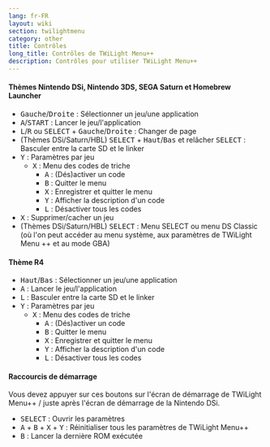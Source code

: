 ```yaml
---
lang: fr-FR
layout: wiki
section: twilightmenu
category: other
title: Contrôles
long_title: Contrôles de TWiLight Menu++
description: Contrôles pour utiliser TWiLight Menu++
---
```


#### Thèmes Nintendo DSi, Nintendo 3DS, SEGA Saturn et Homebrew Launcher
- <kbd>Gauche</kbd>/<kbd>Droite</kbd> : Sélectionner un jeu/une application
- <kbd class="face">A</kbd>/<kbd>START</kbd> : Lancer le jeu/l'application
- <kbd class="l">L</kbd>/<kbd class="r">R</kbd> ou <kbd>SELECT</kbd> + <kbd>Gauche</kbd>/<kbd>Droite</kbd> : Changer de page
- (Thèmes DSi/Saturn/HBL) <kbd>SELECT</kbd> + <kbd>Haut</kbd>/<kbd>Bas</kbd> et relâcher <kbd>SELECT</kbd> : Basculer entre la carte SD et le linker
- <kbd class="face">Y</kbd> : Paramètres par jeu
   - <kbd class="face">X</kbd> : Menu des codes de triche
      - <kbd class="face">A</kbd> : (Dés)activer un code
      - <kbd class="face">B</kbd> : Quitter le menu
      - <kbd class="face">X</kbd> : Enregistrer et quitter le menu
      - <kbd class="face">Y</kbd> : Afficher la description d'un code
      - <kbd class="l">L</kbd> : Désactiver tous les codes
- <kbd class="face">X</kbd> : Supprimer/cacher un jeu
- (Thèmes DSi/Saturn/HBL) <kbd>SELECT</kbd> : Menu SELECT ou menu DS Classic (où l'on peut accéder au menu système, aux paramètres de TWiLight Menu ++ et au mode GBA)

#### Thème R4
- <kbd>Haut</kbd>/<kbd>Bas</kbd> : Sélectionner un jeu/une application
- <kbd class="face">A</kbd> : Lancer le jeu/l'application
- <kbd class="l">L</kbd> : Basculer entre la carte SD et le linker
- <kbd class="face">Y</kbd> : Paramètres par jeu
   - <kbd class="face">X</kbd> : Menu des codes de triche
      - <kbd class="face">A</kbd> : (Dés)activer un code
      - <kbd class="face">B</kbd> : Quitter le menu
      - <kbd class="face">X</kbd> : Enregistrer et quitter le menu
      - <kbd class="face">Y</kbd> : Afficher la description d'un code
      - <kbd class="l">L</kbd> : Désactiver tous les codes

#### Raccourcis de démarrage
Vous devez appuyer sur ces boutons sur l'écran de démarrage de TWiLight Menu++ / juste après l'écran de démarrage de la Nintendo DSi.

- <kbd>SELECT</kbd> : Ouvrir les paramètres
- <kbd class="face">A</kbd> + <kbd class="face">B</kbd> + <kbd class="face">X</kbd> + <kbd class="face">Y</kbd> : Réinitialiser tous les paramètres de TWiLight Menu++
- <kbd class="face">B</kbd> : Lancer la dernière ROM exécutée
